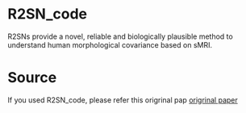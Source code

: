 # R2SN_code
R2SNs provide a novel, reliable and biologically plausible method to understand human morphological covariance based on sMRI.
# Source
If you used R2SN_code, please refer this origrinal pap
[origrinal paper](http://10.1162/netn_a_00200 "悬停显示")

